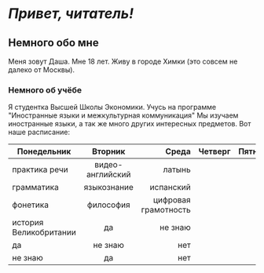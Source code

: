 # ***Привет, читатель!***
## Немного обо мне 
Меня зовут Даша. Мне 18 лет. Живу в городе Химки (это совсем не далеко от Москвы). 
### Немного об учёбе
Я студентка Высшей Школы Экономики. Учусь на программе "Иностранные языки и межкультурная коммуникация" Мы изучаем иностранные языки, а так же много других интересных предметов. Вот наше расписание: 

Понедельник|Вторник|Среда|Четверг|Пятница
---|:---:|---:|---|:---:
практика речи|видео-английский|латынь
грамматика|языкознание|испанский
фонетика|философия|цифровая грамотность
история Великобритании|да|не знаю
да|не знаю|нет
не знаю|да|нет

